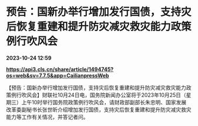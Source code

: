 # 预告：国新办举行增加发行国债，支持灾后恢复重建和提升防灾减灾救灾能力政策例行吹风会

**2023-10-24 12:59**

**https://api3.cls.cn/share/article/1494745?os=web&sv=7.7.5&app=CailianpressWeb**

【预告：国新办举行增加发行国债，支持灾后恢复重建和提升防灾减灾救灾能力政策例行吹风会】财联社10月24日电，国务院新闻办公室将于2023年10月25日（星期三）上午10时举行国务院政策例行吹风会，请财政部副部长朱忠明、国家发展改革委副秘书长张世昕介绍增加发行国债，支持灾后恢复重建和提升防灾减灾救灾能力等工作有关情况，并答记者问。